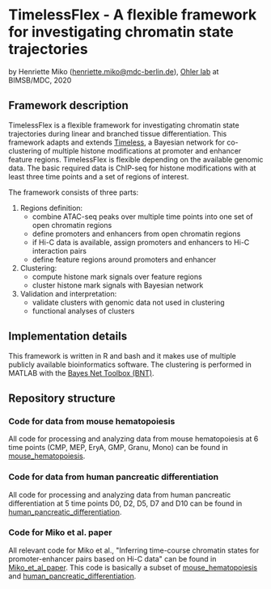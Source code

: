 # TimelessFlex - A flexible framework for investigating chromatin state trajectories

by Henriette Miko (henriette.miko@mdc-berlin.de), [Ohler lab](
https://github.com/ohlerlab) at BIMSB/MDC, 2020


## Framework description

TimelessFlex is a flexible framework for investigating chromatin state trajectories 
during linear and branched tissue differentiation. 
This framework adapts and extends [Timeless](https://github.com/mahmoudibrahim/timeless), a Bayesian network for co-clustering of multiple histone modifications at promoter and enhancer feature regions. 
TimelessFlex is flexible depending on the available genomic data. The basic required data is ChIP-seq for histone modifications with at least three time points and a set of regions of interest.


The framework consists of three parts:
1. Regions definition: 
   - combine ATAC-seq peaks over multiple time points into one set of open chromatin regions
   - define promoters and enhancers from open chromatin regions
   - if Hi-C data is available, assign promoters and enhancers to Hi-C interaction pairs
   - define feature regions around promoters and enhancer   
2. Clustering:
   - compute histone mark signals over feature regions
   - cluster histone mark signals with Bayesian network
3. Validation and interpretation:
   - validate clusters with genomic data not used in clustering
   - functional analyses of clusters


## Implementation details

This framework is written in R and bash and it makes use of multiple publicly available bioinformatics software. The clustering is performed in MATLAB with the [Bayes Net Toolbox (BNT)](https://github.com/bayesnet/bnt).


## Repository structure

### Code for data from mouse hematopoiesis

All code for processing and analyzing data from mouse hematopoiesis at 6 time points (CMP, MEP, EryA, GMP, Granu, Mono) can be found in [mouse_hematopoiesis](./mouse_hematopoiesis).


### Code for data from human pancreatic differentiation

All code for processing and analyzing data from human pancreatic differentiation at 5 time points D0, D2, D5, D7 and D10 can be found in [human_pancreatic_differentiation](./human_pancreatic_differentiation).


### Code for Miko et al. paper

All relevant code for Miko et al., "Inferring time-course chromatin states for promoter-enhancer pairs based on Hi-C data" can be found in [Miko_et_al_paper](./Miko_et_al_paper). This code is basically a subset of [mouse_hematopoiesis](./mouse_hematopoiesis) and [human_pancreatic_differentiation](./human_pancreatic_differentiation).
